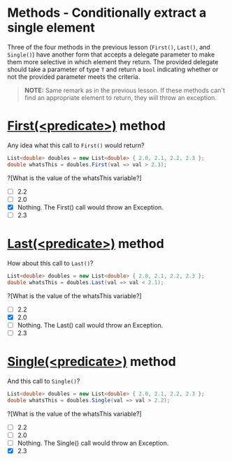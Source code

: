 [//]: # (GENERATED FILE -- DO NOT EDIT)
# Methods - Conditionally extract a single element

Three of the four methods in the previous lesson (`First()`, `Last()`, and `Single()`) have another form that accepts a delegate parameter to make them more selective in which element they return. The provided delegate should take a parameter of type `T` and return a `bool` indicating whether or not the provided parameter meets the criteria.

> **NOTE:** Same remark as in the previous lesson. If these methods can't find an appropriate element to return, they will throw an exception.

# [First(&lt;predicate&gt;)](https://msdn.microsoft.com/en-us/library/bb535050%28v=vs.110%29.aspx) method
Any idea what this call to `First()` would return?

```csharp
List<double> doubles = new List<double> { 2.0, 2.1, 2.2, 2.3 };
double whatsThis = doubles.First(val => val > 2.3);
```

?[What is the value of the whatsThis variable?]
 - [ ] 2.2
 - [ ] 2.0
 - [x] Nothing. The First() call would throw an Exception.
 - [ ] 2.3

# [Last(&lt;predicate&gt;)](https://msdn.microsoft.com/en-us/library/bb549138%28v=vs.110%29.aspx) method
How about this call to `Last()`?

```csharp
List<double> doubles = new List<double> { 2.0, 2.1, 2.2, 2.3 };
double whatsThis = doubles.Last(val => val < 2.1);
```

?[What is the value of the whatsThis variable?]
 - [ ] 2.2
 - [x] 2.0
 - [ ] Nothing. The Last() call would throw an Exception.
 - [ ] 2.3

# [Single(&lt;predicate&gt;)](https://msdn.microsoft.com/en-us/library/bb535118%28v=vs.110%29.aspx) method
And this call to `Single()`?

```csharp
List<double> doubles = new List<double> { 2.0, 2.1, 2.2, 2.3 };
double whatsThis = doubles.Single(val => val > 2.2);
```

?[What is the value of the whatsThis variable?]
 - [ ] 2.2
 - [ ] 2.0
 - [ ] Nothing. The Single() call would throw an Exception.
 - [x] 2.3
